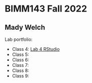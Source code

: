 # BIMM143 Fall 2022
## Mady Welch
Lab portfolio: 
- Class 4: [Lab 4 RStudio](Class04/Class04.R)
- Class 5: 
- Class 6: 
- Class 7: 
- Class 8: 
- Class 9: 
